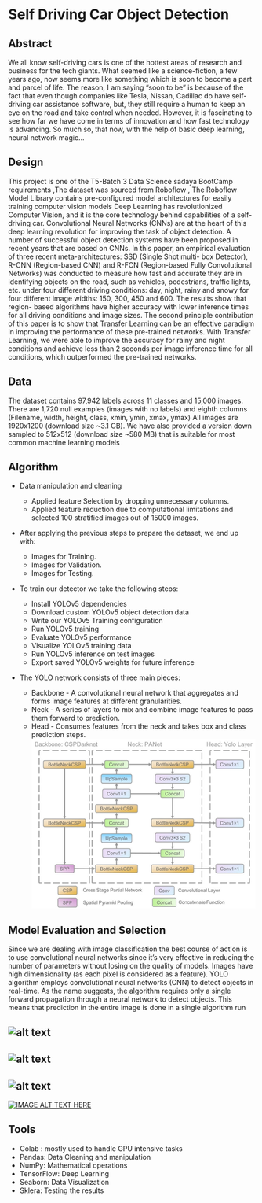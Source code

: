 # Self Driving Car Object Detection

## Abstract
We all know self-driving cars is one of the hottest areas of research and business for the tech giants. What seemed like a science-fiction, a few years ago, now seems more like something which is soon to become a part and parcel of life. The reason, I am saying “soon to be” is because of the fact that even though companies like Tesla, Nissan, Cadillac do have self-driving car assistance software, but, they still require a human to keep an eye on the road and take control when needed. However, it is fascinating to see how far we have come in terms of innovation and how fast technology is advancing. So much so, that now, with the help of basic deep learning, neural network magic...

## Design 
This project is one of the T5-Batch 3 Data Science sadaya BootCamp requirements ,The dataset was sourced from Roboflow , The Roboflow Model Library contains pre-configured model architectures for easily training computer vision models Deep Learning has revolutionized Computer Vision, and it is the core technology behind capabilities of a self- driving car. Convolutional Neural Networks (CNNs) are at the heart of this deep learning revolution for improving the task of object detection. A number of successful object detection systems have been proposed in recent years that are based on CNNs. In this paper, an empirical evaluation of three recent meta-architectures: SSD (Single Shot multi- box Detector), R-CNN (Region-based CNN) and R-FCN (Region-based Fully Convolutional Networks) was conducted to measure how fast and accurate they are in identifying objects on the road, such as vehicles, pedestrians, traffic lights, etc. under four different driving conditions: day, night, rainy and snowy for four different image widths: 150, 300, 450 and 600. The results show that region- based algorithms have higher accuracy with lower inference times for all driving conditions and image sizes. The second principle contribution of this paper is to show that Transfer Learning can be an effective paradigm in improving the performance of these pre-trained networks. With Transfer Learning, we were able to improve the accuracy for rainy and night conditions and achieve less than 2 seconds per image inference time for all conditions, which outperformed the pre-trained networks.

## Data
The dataset contains 97,942 labels across 11 classes and 15,000 images. There are 1,720 null examples (images with no labels) and eighth columns (Filename, width, height, class, xmin, ymin, xmax, ymax)
All images are 1920x1200 (download size ~3.1 GB). We have also provided a version down sampled to 512x512 (download size ~580 MB) that is suitable for most common machine learning models

## Algorithm
* Data manipulation and cleaning
    * Applied feature Selection by dropping unnecessary columns.
    * Applied feature reduction due to computational limitations and selected 100 stratified images out of 15000 images.

* After applying the previous steps to prepare the dataset, we end up with:
   * Images for Training.
   * Images for Validation.
   * Images for Testing.

* To train our detector we take the following steps:
   * Install YOLOv5 dependencies
   * Download custom YOLOv5 object detection data
   * Write our YOLOv5 Training configuration
   * Run YOLOv5 training
   * Evaluate YOLOv5 performance
   * Visualize YOLOv5 training data
   * Run YOLOv5 inference on test images
   * Export saved YOLOv5 weights for future inference

* The YOLO network consists of three main pieces:
   * Backbone - A convolutional neural network that aggregates and forms image features at different granularities.
   * Neck - A series of layers to mix and combine image features to pass them forward to prediction.
   * Head - Consumes features from the neck and takes box and class prediction steps.
   ![alt text](../Images/yolov5_algorithm.png "yolov5 algorithm")

## Model Evaluation and Selection
Since we are dealing with image classification the best course of action is to use convolutional neural networks since it’s very effective in reducing the number of parameters without losing on the quality of models. Images have high dimensionality (as each pixel is considered as a feature). YOLO algorithm employs convolutional neural networks (CNN) to detect objects in real-time. As the name suggests, the algorithm requires only a single forward propagation through a neural network to detect objects. This means that prediction in the entire image is done in a single algorithm run

![alt text](../Images/test1)
---
![alt text](../Images/test2)
---
![alt text](../Images/test3)
---
[![IMAGE ALT TEXT HERE](http://img.youtube.com/vi/YOUTUBE_VIDEO_ID_HERE/0.jpg)](https://www.youtube.com/watch?v=qaCLV4Y_H3M)

## Tools
* Colab : mostly used to handle GPU intensive tasks
* Pandas: Data Cleaning and manipulation
* NumPy: Mathematical operations
* TensorFlow: Deep Learning
* Seaborn: Data Visualization
* Sklera: Testing the results